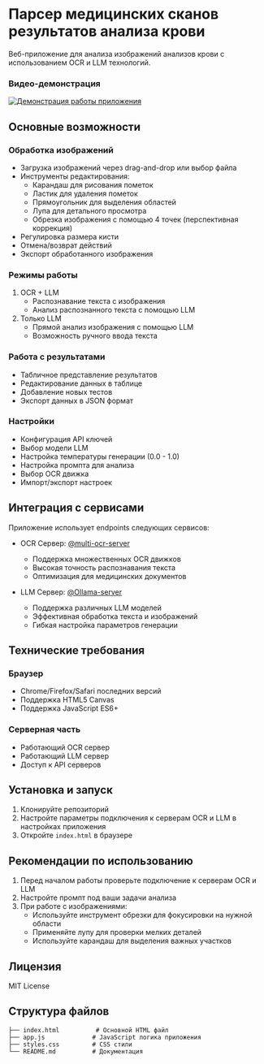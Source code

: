 # Парсер медицинских сканов результатов анализа крови

Веб-приложение для анализа изображений анализов крови с использованием OCR и LLM технологий.

### Видео-демонстрация
[![Демонстрация работы приложения](https://img.youtube.com/vi/UR6hrt70veQ/0.jpg)](https://youtu.be/UR6hrt70veQ)


## Основные возможности

### Обработка изображений
- Загрузка изображений через drag-and-drop или выбор файла
- Инструменты редактирования:
  - Карандаш для рисования пометок
  - Ластик для удаления пометок
  - Прямоугольник для выделения областей
  - Лупа для детального просмотра
  - Обрезка изображения с помощью 4 точек (перспективная коррекция)
- Регулировка размера кисти
- Отмена/возврат действий
- Экспорт обработанного изображения

### Режимы работы
1. OCR + LLM
   - Распознавание текста с изображения
   - Анализ распознанного текста с помощью LLM
2. Только LLM
   - Прямой анализ изображения с помощью LLM
   - Возможность ручного ввода текста

### Работа с результатами
- Табличное представление результатов
- Редактирование данных в таблице
- Добавление новых тестов
- Экспорт данных в JSON формат

### Настройки
- Конфигурация API ключей
- Выбор модели LLM
- Настройка температуры генерации (0.0 - 1.0)
- Настройка промпта для анализа
- Выбор OCR движка
- Импорт/экспорт настроек

## Интеграция с сервисами

Приложение использует endpoints следующих сервисов:

- OCR Сервер: [@multi-ocr-server](https://github.com/UlianaDzhumok/multi-ocr-server)
  - Поддержка множественных OCR движков
  - Высокая точность распознавания текста
  - Оптимизация для медицинских документов

- LLM Сервер: [@Ollama-server](https://github.com/dronzhin/Ollama-server)
  - Поддержка различных LLM моделей
  - Эффективная обработка текста и изображений
  - Гибкая настройка параметров генерации

## Технические требования

### Браузер
- Chrome/Firefox/Safari последних версий
- Поддержка HTML5 Canvas
- Поддержка JavaScript ES6+

### Серверная часть
- Работающий OCR сервер
- Работающий LLM сервер
- Доступ к API серверов

## Установка и запуск

1. Клонируйте репозиторий
2. Настройте параметры подключения к серверам OCR и LLM в настройках приложения
3. Откройте `index.html` в браузере

## Рекомендации по использованию

1. Перед началом работы проверьте подключение к серверам OCR и LLM
2. Настройте промпт под ваши задачи анализа
3. При работе с изображениями:
   - Используйте инструмент обрезки для фокусировки на нужной области
   - Применяйте лупу для проверки мелких деталей
   - Используйте карандаш для выделения важных участков

## Лицензия

MIT License


## Структура файлов

```
├── index.html          # Основной HTML файл
├── app.js             # JavaScript логика приложения
├── styles.css         # CSS стили
└── README.md          # Документация
```



